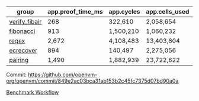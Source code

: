 | group | app.proof_time_ms | app.cycles | app.cells_used | leaf.proof_time_ms | leaf.cycles | leaf.cells_used |
| -- | -- | -- | -- | -- | -- | -- |
| [verify_fibair](https://github.com/openvm-org/openvm/blob/benchmark-results/benchmarks/verify_fibair-849e2ac03bca31ab153b2c45fc7375d07bd90a0a.md) | 268 |  322,610 |  2,058,654 |- | - | - |
| [fibonacci](https://github.com/openvm-org/openvm/blob/benchmark-results/benchmarks/fibonacci-849e2ac03bca31ab153b2c45fc7375d07bd90a0a.md) | 913 |  1,500,210 |  1,060,232 | 1,025 |  1,247,951 |  6,727,266 |
| [regex](https://github.com/openvm-org/openvm/blob/benchmark-results/benchmarks/regex-849e2ac03bca31ab153b2c45fc7375d07bd90a0a.md) | 2,672 |  4,108,483 |  13,403,604 | 4,187 |  3,326,672 |  29,597,698 |
| [ecrecover](https://github.com/openvm-org/openvm/blob/benchmark-results/benchmarks/ecrecover-849e2ac03bca31ab153b2c45fc7375d07bd90a0a.md) | 894 |  140,497 |  2,275,056 | 4,123 |  2,934,886 |  29,404,728 |
| [pairing](https://github.com/openvm-org/openvm/blob/benchmark-results/benchmarks/pairing-849e2ac03bca31ab153b2c45fc7375d07bd90a0a.md) | 1,490 |  1,882,939 |  23,722,622 | 1,731 |  2,010,332 |  16,451,316 |


Commit: https://github.com/openvm-org/openvm/commit/849e2ac03bca31ab153b2c45fc7375d07bd90a0a

[Benchmark Workflow](https://github.com/openvm-org/openvm/actions/runs/17775823993)
